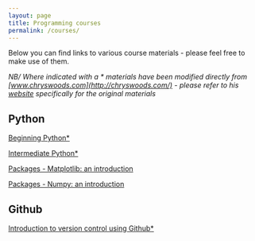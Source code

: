 ```yaml
---
layout: page
title: Programming courses
permalink: /courses/
---
```


Below you can find links to various course materials - please feel free to make use of them.

*NB/ Where indicated with a \* materials have been modified directly from [www.chryswoods.com](http://chryswoods.com/) - please refer to his [website](http://chryswoods.com/) specifically for the original materials*

## Python

[Beginning Python\*](../README.md)

[Intermediate Python\*](../_courseMaterials/Intermediate_python/README.md)

[Packages - Matplotlib: an introduction](../_courseMaterials/PythonPackages_matplotlib/README.md)

[Packages - Numpy: an introduction](../_courseMaterials/PythonPackages_numpy/README_matplotlib.md)

## Github

[Introduction to version control using Github\*](../_courseMaterials/Intro_github/README.md)



